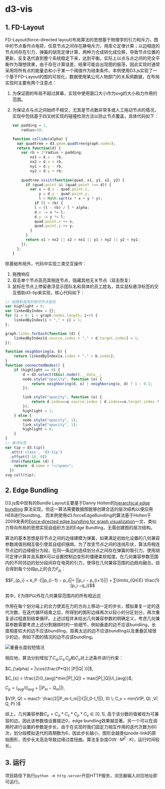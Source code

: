 <head>
    <script src="https://cdn.mathjax.org/mathjax/latest/MathJax.js?config=TeX-AMS-MML_HTMLorMML" type="text/javascript"></script>
    <script type="text/x-mathjax-config">
        MathJax.Hub.Config({
            tex2jax: {
            skipTags: ['script', 'noscript', 'style', 'textarea', 'pre'],
            inlineMath: [['$','$']]
            }
        });
    </script>
</head>

# d3-vis
## 1. FD-Layout

FD-Layout(force-directed layout)布局算法的思想基于物理学的引力和斥力，图中的节点看作点电荷，任意节点之间存在静电斥力，用库仑定律计算；以边相连的节点间存在引力，弹簧的胡克定律计算，两种力合成转化成位移，导致节点位置的更新，反复迭代直到整个系统稳定下来，达到平衡。实际上以点与点之间的完全平衡作为理想效果，由于存在计算误差，结果可能会出现图的振荡，因此实现时通常采用将所有点的能量总和小于某一个阈值作为结束条件。本例使用D3.js实现了一个基于FD-Layout的图的可视化，数据使用某公司人物部门的关系网数据，在布局实现时主要有两个注意点：

1. 为保证图的布局不超过屏幕，实现中使用窗口大小作为svg的大小和力作用的范围。

2. 为保证点与点之间始终不相交，尤其是节点数非常多或人工拖动节点的情况，实现中包括基于四叉树实现的碰撞检测方法以防止节点覆盖，具体代码如下：

   ```javascript
   var padding = 1, 
       radius=10;
   
   function collide(alpha) {
     var quadtree = d3.geom.quadtree(graph.nodes);
     return function(d) {
       var rb = 2*radius + padding,
           nx1 = d.x - rb,
           nx2 = d.x + rb,
           ny1 = d.y - rb,
           ny2 = d.y + rb;
       
       quadtree.visit(function(quad, x1, y1, x2, y2) {
         if (quad.point && (quad.point !== d)) {
           var x = d.x - quad.point.x,
               y = d.y - quad.point.y,
               l = Math.sqrt(x * x + y * y);
             if (l < rb) {
             l = (l - rb) / l * alpha;
             d.x -= x *= l;
             d.y -= y *= l;
             quad.point.x += x;
             quad.point.y += y;
           }
         }
         return x1 > nx2 || x2 < nx1 || y1 > ny2 || y2 < ny1;
       });
     };
   }
   ```

除基础布局外，代码中实现三类交互操作：
1) 拖拽响应 
2) 双击单个节点高亮其相连节点，隐藏其他无关节点（双击恢复） 
3) 鼠标在节点上停留悬浮显示团队名和具体的员工姓名，其实鼠标悬浮标签的交互借助d3-tip来实现，核心代码如下：

```javascript
// 拖拽和高亮的相邻节点查找
var highlight = 0;
var linkedByIndex = {};
for (i = 0; i < graph.nodes.length; i++) {
    linkedByIndex[i + "," + i] = 1;
};

graph.links.forEach(function (d) {
    linkedByIndex[d.source.index + "," + d.target.index] = 1;
});

function neighboring(a, b) {
    return linkedByIndex[a.index + "," + b.index];
}
function connectedNodes() {
    if (highlight == 0) {
        d = d3.select(this).node().__data__;
        node.style("opacity", function (o) {
            return neighboring(d, o) | neighboring(o, d) ? 1 : 0.1;
        });

        link.style("opacity", function (o) {
            return d.index==o.source.index | d.index==o.target.index ? 1 : 0.1;
        });
        highlight = 1;
    } else {
        node.style("opacity", 1);
        link.style("opacity", 1);
        highlight = 0;
    }
}
// 悬浮标签
var tip = d3.tip()
  .attr('class', 'd3-tip')
  .offset([-10, 0])
  .html(function (d) {
    return  d.name + "</span>";
  })
svg.call(tip);
```
## 2. Edge Bundling

D3.js库中现有的Bundle Layout主要基于Danny Holten的[hierarchical edge bundling](http://citeseerx.ist.psu.edu/viewdoc/download?doi=10.1.1.220.8113&rep=rep1&type=pdf) 算法实现，但这一算法需要数据图能够创建合适的层次结构以便应用HEB进行bundling，
而本例使用d3.forceEdgeBundling的算法基于Holten于2009发表的[Force‐directed edge bundling for graph visualization](https://onlinelibrary.wiley.com/doi/abs/10.1111/j.1467-8659.2009.01450.x)一文，类似力导向布局的思想实现自组织方法的Edge Bundling，无需创建图的层次结构。

算法的基本思想是将节点之间的边缘建模为弹簧，如果满足初始化设置的几何兼容参数阈值则相互吸引使其自组织捆绑。为了改变节点之间的连线形状，算法将相连节点边的边缘细分为段，在同一条边的连续划分点之间存在弹簧的吸引力，使用胡可定律计算并且系数K可以设置控制边变形的僵硬柔软程度。在几何兼容参数范围内的不同邻边的划分段间存在电荷的引力，使得在几何兼容范围的边趋向融合。综合得到每个分段$p_i$上的合力$F_{p_i}$：

$$F_{p_i} =  k_P ·(||p_{i−1} − p_i||+ ||p_i − p_{i+1}||) + ∑\limits_{Q∈E} \frac{1}{p_i −q_i}$$

其中，E为除P以外在几何兼容范围内的所有相近边

作用在每个划分端上的合力使其在力的方向上移动一定的步长，模拟重复一定的迭代次数，在迭代循环结束之后，所得到的图形边缘再次以较小的分区划分，再次重复该过程直到结束循环。上述过程并未给出几何兼容参数的明确定义，考虑几何兼容参数需要考虑上述分割捆绑时的一些细节，例如垂直的边不应该bundling，长度相差较大的边不应该bundling，距离太远的边不应该bundling以及重叠区域很少的边，例如下图的情况的边不应该bundling。

![重叠长度较短情况](https://upload-images.jianshu.io/upload_images/2764802-23985f39f0dc5571.jpeg?imageMogr2/auto-orient/strip%7CimageView2/2/w/1240)

相应地，算法分别增加了$C_{\alpha}$,$C_{s}$,$C_p$和$C_v$对上述条件进行约束：

$C_{\alpha} = |\cos(\frac{P*Q}{ |P||Q| })|$,

$C_{s} = \frac{2}{l_{avg}*min(|P|,|Q|) + max(|P|,|Q|)/l_{avg}}$,

$C_p = l_{avg} / (l_{avg} + ||P_m -Q_m||)$,

$V(P, Q) = max(1- \frac{2||P_m-I_m||}{||I_0-I_1||}, 0) \; C_v = min(V(P, Q) ,V( Q, P) )$

综上，几何兼容参数$C_e = C_{\alpha}*C_{s}*C_p*C_v  \in [0,1]$, 高于该分数的值被视为可兼容的边，因此该参数值设置接近0，edge bundling效果越显著。另一个可以在调用时进行设置的参数是步长，由于在实现时我们固定力相互作用的迭代次数为60次，划分段模拟迭代的周期数为6，因此步长越小，图形会越类似node-link的原始图形，而步长太高会导致边缘过度扭曲。算法复杂度$O(N·M^2·K)$，运行时间较长。

## 3. 运行
项目路径下执行`python -m http.server`开启HTTP服务，浏览器输入对应地址即可运行。
